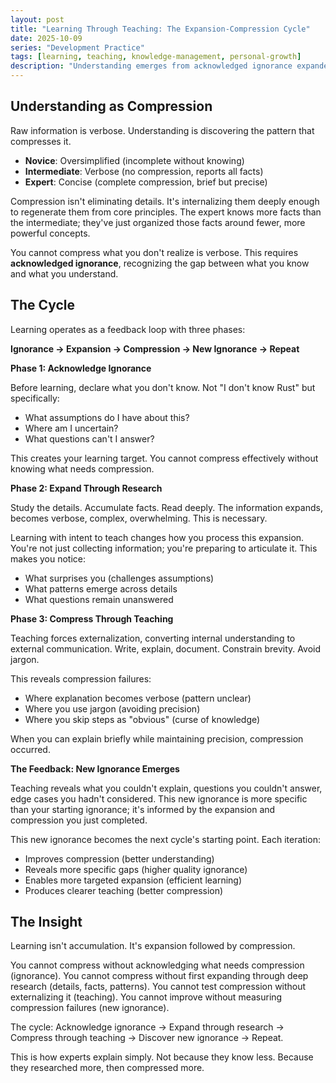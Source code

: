 ```yaml
---
layout: post
title: "Learning Through Teaching: The Expansion-Compression Cycle"
date: 2025-10-09
series: "Development Practice"
tags: [learning, teaching, knowledge-management, personal-growth]
description: "Understanding emerges from acknowledged ignorance expanded through research and compressed through teaching. A methodology for accelerated learning."
---
```


## Understanding as Compression

Raw information is verbose. Understanding is discovering the pattern that compresses it.

- **Novice**: Oversimplified (incomplete without knowing)
- **Intermediate**: Verbose (no compression, reports all facts)
- **Expert**: Concise (complete compression, brief but precise)

Compression isn't eliminating details. It's internalizing them deeply enough to regenerate them from core principles. The expert knows more facts than the intermediate; they've just organized those facts around fewer, more powerful concepts.

You cannot compress what you don't realize is verbose. This requires **acknowledged ignorance**, recognizing the gap between what you know and what you understand.

## The Cycle

Learning operates as a feedback loop with three phases:

**Ignorance → Expansion → Compression → New Ignorance → Repeat**

**Phase 1: Acknowledge Ignorance**

Before learning, declare what you don't know. Not "I don't know Rust" but specifically:
- What assumptions do I have about this?
- Where am I uncertain?
- What questions can't I answer?

This creates your learning target. You cannot compress effectively without knowing what needs compression.

**Phase 2: Expand Through Research**

Study the details. Accumulate facts. Read deeply. The information expands, becomes verbose, complex, overwhelming. This is necessary.

Learning with intent to teach changes how you process this expansion. You're not just collecting information; you're preparing to articulate it. This makes you notice:
- What surprises you (challenges assumptions)
- What patterns emerge across details
- What questions remain unanswered

**Phase 3: Compress Through Teaching**

Teaching forces externalization, converting internal understanding to external communication. Write, explain, document. Constrain brevity. Avoid jargon.

This reveals compression failures:
- Where explanation becomes verbose (pattern unclear)
- Where you use jargon (avoiding precision)
- Where you skip steps as "obvious" (curse of knowledge)

When you can explain briefly while maintaining precision, compression occurred.

**The Feedback: New Ignorance Emerges**

Teaching reveals what you couldn't explain, questions you couldn't answer, edge cases you hadn't considered. This new ignorance is more specific than your starting ignorance; it's informed by the expansion and compression you just completed.

This new ignorance becomes the next cycle's starting point. Each iteration:
- Improves compression (better understanding)
- Reveals more specific gaps (higher quality ignorance)
- Enables more targeted expansion (efficient learning)
- Produces clearer teaching (better compression)

## The Insight

Learning isn't accumulation. It's expansion followed by compression.

You cannot compress without acknowledging what needs compression (ignorance). You cannot compress without first expanding through deep research (details, facts, patterns). You cannot test compression without externalizing it (teaching). You cannot improve without measuring compression failures (new ignorance).

The cycle: Acknowledge ignorance → Expand through research → Compress through teaching → Discover new ignorance → Repeat.

This is how experts explain simply. Not because they know less. Because they researched more, then compressed more.
